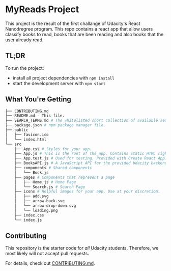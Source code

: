 # MyReads Project

This project is the result of the first challange of Udacity's React Nanodregree program.
This repo contains a react app that allow users classify books to read, books that are been reading and also books that the user already read.

## TL;DR

To run the project:

* install all project dependencies with `npm install`
* start the development server with `npm start`

## What You're Getting
```bash
├── CONTRIBUTING.md
├── README.md - This file.
├── SEARCH_TERMS.md # The whitelisted short collection of available search terms for you to use with your app.
├── package.json # npm package manager file.
├── public
│   ├── favicon.ico 
│   └── index.html
└── src
    ├── App.css # Styles for your app.
    ├── App.js # This is the root of the app. Contains static HTML right now.
    ├── App.test.js # Used for testing. Provided with Create React App. Testing is encouraged, but not required.
    ├── BooksAPI.js # A JavaScript API for the provided Udacity backend. Instructions for the methods are below.
    ├── components # Shared components
    │   └── Book.js
    ├── pages # Components that represent a page
    │   ├── Home.js # Home Page
    │   └── Search.js # Search Page
    ├── icons # Helpful images for your app. Use at your discretion.
    │   ├── add.svg
    │   ├── arrow-back.svg
    │   └── arrow-drop-down.svg
    │   └── loading.png
    ├── index.css
    └── index.js 
```

## Contributing

This repository is the starter code for _all_ Udacity students. Therefore, we most likely will not accept pull requests.

For details, check out [CONTRIBUTING.md](CONTRIBUTING.md).
